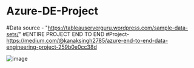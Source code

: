 # Azure-DE-Project
#Data source - "https://tableauserverguru.wordpress.com/sample-data-sets/"
#ENTIRE PROJECT END TO END
#Project-   https://medium.com/@kanaksingh2785/azure-end-to-end-data-engineering-project-259b0e0cc38d



![image](https://github.com/user-attachments/assets/ff3aa4a9-0b18-47b0-8bcd-a51d5be0e5a5)
